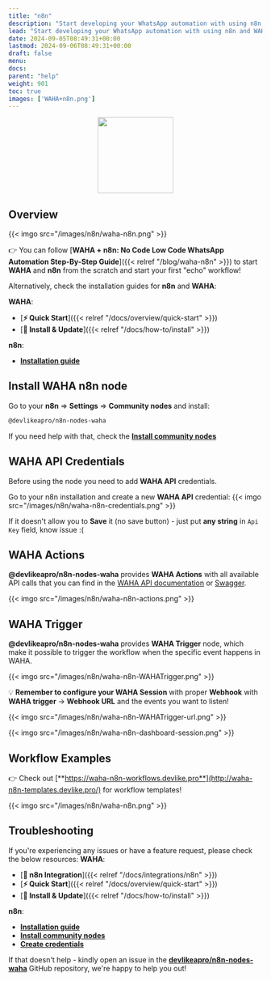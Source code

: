 ```yaml
---
title: "n8n"
description: "Start developing your WhatsApp automation with using n8n and WAHA in pair!"
lead: "Start developing your WhatsApp automation with using n8n and WAHA in pair!"
date: 2024-09-05T08:49:31+00:00
lastmod: 2024-09-06T08:49:31+00:00
draft: false
menu:
docs:
parent: "help"
weight: 901
toc: true
images: ['WAHA+n8n.png']
---
```


<p align="center">
  <img src="/images/n8n/WAHA+n8n.png" style="width: 150px">
</p>

## Overview

{{< imgo src="/images/n8n/waha-n8n.png" >}}

👉 You can follow 
[**WAHA + n8n: No Code Low Code WhatsApp Automation Step-By-Step Guide**]({{< relref "/blog/waha-n8n" >}}) 
to start **WAHA** and **n8n** from the scratch and start your first "echo" workflow!

Alternatively, check the installation guides for **n8n** and **WAHA**:

**WAHA**:
   - [**⚡ Quick Start**]({{< relref "/docs/overview/quick-start" >}})
   - [**🔧 Install & Update**]({{< relref "/docs/how-to/install" >}})

**n8n**:
   - [**Installation guide**](https://docs.n8n.io/hosting/installation/docker/#starting-n8n)

## Install WAHA n8n node
Go to your **n8n** => **Settings** => **Community nodes** and install:

```sh
@devlikeapro/n8n-nodes-waha
```

If you need help with that, check the
[**Install community nodes**](https://docs.n8n.io/integrations/community-nodes/installation/gui-install/)

## WAHA API Credentials

Before using the node you need to add **WAHA API** credentials.

Go to your n8n installation and create a new **WAHA API** credential:
{{< imgo src="/images/n8n/waha-n8n-credentials.png" >}}

If it doesn't allow you to **Save** it (no save button) - just put **any string** in `Api Key` field, know issue :(

## WAHA Actions
**@devlikeapro/n8n-nodes-waha** provides **WAHA Actions** with all available API calls that you can find 
in the [WAHA API documentation](https://waha.devlike.pro/docs/how-to/) or [Swagger](https://waha.devlike.pro/swagger/).

{{< imgo src="/images/n8n/waha-n8n-actions.png" >}}

## WAHA Trigger
**@devlikeapro/n8n-nodes-waha** provides **WAHA Trigger** node,
which make it possible to trigger the workflow when the specific event happens in WAHA.

{{< imgo src="/images/n8n/waha-n8n-WAHATrigger.png" >}}

💡 **Remember to configure your WAHA Session** with proper **Webhook** with **WAHA trigger** -> **Webhook URL** and 
the events you want to listen!

{{< imgo src="/images/n8n/waha-n8n-WAHATrigger-url.png" >}}

{{< imgo src="/images/n8n/waha-n8n-dashboard-session.png" >}}

## Workflow Examples
👉 Check out
[**https://waha-n8n-workflows.devlike.pro**](http://waha-n8n-templates.devlike.pro/)
for workflow templates!

{{< imgo src="/images/n8n/waha-n8n.png" >}}

## Troubleshooting
If you're experiencing any issues or have a feature request, please check the below resources:
**WAHA**:
- [**🧩 n8n Integration**]({{< relref "/docs/integrations/n8n" >}})
- [**⚡ Quick Start**]({{< relref "/docs/overview/quick-start" >}})
- [**🔧 Install & Update**]({{< relref "/docs/how-to/install" >}})

**n8n**:
- [**Installation guide**](https://docs.n8n.io/hosting/installation/docker/#starting-n8n)
- [**Install community nodes**](https://docs.n8n.io/integrations/community-nodes/installation/gui-install/)
- [**Create credentials**](https://docs.n8n.io/credentials/add-edit-credentials/)

If that doesn't help - kindly open an issue in the
[**devlikeapro/n8n-nodes-waha**](https://github.com/devlikeapro/n8n-nodes-waha/)
GitHub repository, we're happy to help you out!
